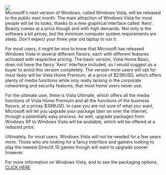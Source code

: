 [![](http://bp1.blogger.com/_kfv2ADnjgQg/RXz6076Qn7I/AAAAAAAAAAs/WptWi2j81E0/s400/vista.jpg)](http://bp1.blogger.com/_kfv2ADnjgQg/RXz6076Qn7I/AAAAAAAAAAs/WptWi2j81E0/s1600-h/vista.jpg)  
Microsoft's next version of Windows, called Windows Vista, will be released to the public next month. The main attraction of Windows Vista for most people will be its looks, thanks to a new graphical interface called 'Aero'. Beauty comes at a price though and with high demands. Not only is the software a bit pricey, but the minimum computer system requirements are steep. Don't expect your three year old laptop to run it.  
  
For most users, it might be nice to know that Microsoft has released Windows Vista in several different flavors, each with different features activated with respective pricing. The basic version, Vista Home Basic, does not have the fancy 'Aero' interface included, so I would suggest as a buyer to avoid this version completely. The version most users will opt for most likely will be Vista Home Premium, at a price of $239USD, which offers plenty of media functions while only really lacking in the corporate networking and security features, that most home users never use.  
  
For the ultimate user, there is Vista Ultimate, which offers all the media functions of Vista Home Premium and all the functions of the business flavors, at a pricey $399USD. In case you are not sure of what you want, Microsoft will let you upgrade your package later on over the internet, through a potentially easy process. As well, upgrade packages from Windows XP to Windows Vista will be available, which will be offered at a reduced price.  
  
Ultimately, for most users, Windows Vista will not be needed for a few years more. Those who are looking for a fancy interface and gamers looking to play the newest DirectX 10 games though will want to upgrade sooner however.  
  
For more information on Windows Vista, and to see the packaging options, [CLICK HERE](http://www.extremetech.com/article2/0,1697,2068721,00.asp)